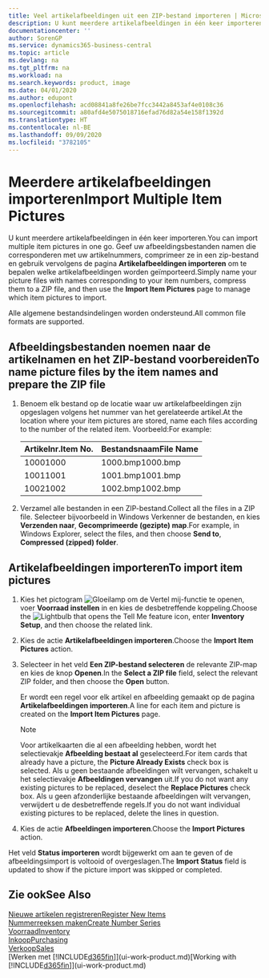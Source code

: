 ```yaml
---
title: Veel artikelafbeeldingen uit een ZIP-bestand importeren | Microsoft Docs
description: U kunt meerdere artikelafbeeldingen in één keer importeren. Geef uw afbeeldingsbestanden namen die corresponderen met uw artikelnummers, comprimeer ze in een zip-bestand en gebruik vervolgens de pagina Artikelafbeeldingen importeren om te bepalen welke artikelafbeeldingen worden geïmporteerd.
documentationcenter: ''
author: SorenGP
ms.service: dynamics365-business-central
ms.topic: article
ms.devlang: na
ms.tgt_pltfrm: na
ms.workload: na
ms.search.keywords: product, image
ms.date: 04/01/2020
ms.author: edupont
ms.openlocfilehash: acd08841a8fe26be7fcc3442a8453af4e0108c36
ms.sourcegitcommit: a80afd4e5075018716efad76d82a54e158f1392d
ms.translationtype: HT
ms.contentlocale: nl-BE
ms.lasthandoff: 09/09/2020
ms.locfileid: "3782105"
---
```

# <a name="import-multiple-item-pictures"></a><span data-ttu-id="10cf2-104">Meerdere artikelafbeeldingen importeren</span><span class="sxs-lookup"><span data-stu-id="10cf2-104">Import Multiple Item Pictures</span></span>
<span data-ttu-id="10cf2-105">U kunt meerdere artikelafbeeldingen in één keer importeren.</span><span class="sxs-lookup"><span data-stu-id="10cf2-105">You can import multiple item pictures in one go.</span></span> <span data-ttu-id="10cf2-106">Geef uw afbeeldingsbestanden namen die corresponderen met uw artikelnummers, comprimeer ze in een zip-bestand en gebruik vervolgens de pagina **Artikelafbeeldingen importeren** om te bepalen welke artikelafbeeldingen worden geïmporteerd.</span><span class="sxs-lookup"><span data-stu-id="10cf2-106">Simply name your picture files with names corresponding to your item numbers, compress them to a ZIP file, and then use the **Import Item Pictures** page to manage which item pictures to import.</span></span>

<span data-ttu-id="10cf2-107">Alle algemene bestandsindelingen worden ondersteund.</span><span class="sxs-lookup"><span data-stu-id="10cf2-107">All common file formats are supported.</span></span>

## <a name="to-name-picture-files-by-the-item-names-and-prepare-the-zip-file"></a><span data-ttu-id="10cf2-108">Afbeeldingsbestanden noemen naar de artikelnamen en het ZIP-bestand voorbereiden</span><span class="sxs-lookup"><span data-stu-id="10cf2-108">To name picture files by the item names and prepare the ZIP file</span></span>
1. <span data-ttu-id="10cf2-109">Benoem elk bestand op de locatie waar uw artikelafbeeldingen zijn opgeslagen volgens het nummer van het gerelateerde artikel.</span><span class="sxs-lookup"><span data-stu-id="10cf2-109">At the location where your item pictures are stored, name each files according to the number of the related item.</span></span> <span data-ttu-id="10cf2-110">Voorbeeld:</span><span class="sxs-lookup"><span data-stu-id="10cf2-110">For example:</span></span>

    |<span data-ttu-id="10cf2-111">Artikelnr.</span><span class="sxs-lookup"><span data-stu-id="10cf2-111">Item No.</span></span>|<span data-ttu-id="10cf2-112">Bestandsnaam</span><span class="sxs-lookup"><span data-stu-id="10cf2-112">File Name</span></span>|
    |-|-|
    |<span data-ttu-id="10cf2-113">1000</span><span class="sxs-lookup"><span data-stu-id="10cf2-113">1000</span></span>|<span data-ttu-id="10cf2-114">1000.bmp</span><span class="sxs-lookup"><span data-stu-id="10cf2-114">1000.bmp</span></span>|
    |<span data-ttu-id="10cf2-115">1001</span><span class="sxs-lookup"><span data-stu-id="10cf2-115">1001</span></span>|<span data-ttu-id="10cf2-116">1001.bmp</span><span class="sxs-lookup"><span data-stu-id="10cf2-116">1001.bmp</span></span>|
    |<span data-ttu-id="10cf2-117">1002</span><span class="sxs-lookup"><span data-stu-id="10cf2-117">1002</span></span>|<span data-ttu-id="10cf2-118">1002.bmp</span><span class="sxs-lookup"><span data-stu-id="10cf2-118">1002.bmp</span></span>|

2. <span data-ttu-id="10cf2-119">Verzamel alle bestanden in een ZIP-bestand.</span><span class="sxs-lookup"><span data-stu-id="10cf2-119">Collect all the files in a ZIP file.</span></span> <span data-ttu-id="10cf2-120">Selecteer bijvoorbeeld in Windows Verkenner de bestanden, en kies **Verzenden naar**, **Gecomprimeerde (gezipte) map**.</span><span class="sxs-lookup"><span data-stu-id="10cf2-120">For example, in Windows Explorer, select the files, and then choose **Send to**, **Compressed (zipped) folder**.</span></span>     

## <a name="to-import-item-pictures"></a><span data-ttu-id="10cf2-121">Artikelafbeeldingen importeren</span><span class="sxs-lookup"><span data-stu-id="10cf2-121">To import item pictures</span></span>
1. <span data-ttu-id="10cf2-122">Kies het pictogram ![Gloeilamp om de Vertel mij-functie te openen](media/ui-search/search_small.png "Vertel me wat u wilt doen"), voer **Voorraad instellen** in en kies de desbetreffende koppeling.</span><span class="sxs-lookup"><span data-stu-id="10cf2-122">Choose the ![Lightbulb that opens the Tell Me feature](media/ui-search/search_small.png "Tell me what you want to do") icon, enter **Inventory Setup**, and then choose the related link.</span></span>
2. <span data-ttu-id="10cf2-123">Kies de actie **Artikelafbeeldingen importeren**.</span><span class="sxs-lookup"><span data-stu-id="10cf2-123">Choose the **Import Item Pictures** action.</span></span>
3. <span data-ttu-id="10cf2-124">Selecteer in het veld **Een ZIP-bestand selecteren** de relevante ZIP-map en kies de knop **Openen**.</span><span class="sxs-lookup"><span data-stu-id="10cf2-124">In the **Select a ZIP file** field, select the relevant ZIP folder, and then choose the **Open** button.</span></span>

    <span data-ttu-id="10cf2-125">Er wordt een regel voor elk artikel en afbeelding gemaakt op de pagina **Artikelafbeeldingen importeren**.</span><span class="sxs-lookup"><span data-stu-id="10cf2-125">A line for each item and picture is created on the **Import Item Pictures** page.</span></span>

    > [!NOTE]
    > <span data-ttu-id="10cf2-126">Voor artikelkaarten die al een afbeelding hebben, wordt het selectievakje **Afbeelding bestaat al** geselecteerd.</span><span class="sxs-lookup"><span data-stu-id="10cf2-126">For item cards that already have a picture, the **Picture Already Exists** check box is selected.</span></span> <span data-ttu-id="10cf2-127">Als u geen bestaande afbeeldingen wilt vervangen, schakelt u het selectievakje **Afbeeldingen vervangen** uit.</span><span class="sxs-lookup"><span data-stu-id="10cf2-127">If you do not want any existing pictures to be replaced, deselect the **Replace Pictures** check box.</span></span> <span data-ttu-id="10cf2-128">Als u geen afzonderlijke bestaande afbeeldingen wilt vervangen, verwijdert u de desbetreffende regels.</span><span class="sxs-lookup"><span data-stu-id="10cf2-128">If you do not want individual existing pictures to be replaced, delete the lines in question.</span></span>

3. <span data-ttu-id="10cf2-129">Kies de actie **Afbeeldingen importeren**.</span><span class="sxs-lookup"><span data-stu-id="10cf2-129">Choose the **Import Pictures** action.</span></span>

<span data-ttu-id="10cf2-130">Het veld **Status importeren** wordt bijgewerkt om aan te geven of de afbeeldingsimport is voltooid of overgeslagen.</span><span class="sxs-lookup"><span data-stu-id="10cf2-130">The **Import Status** field is updated to show if the picture import was skipped or completed.</span></span>       

## <a name="see-also"></a><span data-ttu-id="10cf2-131">Zie ook</span><span class="sxs-lookup"><span data-stu-id="10cf2-131">See Also</span></span>
[<span data-ttu-id="10cf2-132">Nieuwe artikelen registreren</span><span class="sxs-lookup"><span data-stu-id="10cf2-132">Register New Items</span></span>](inventory-how-register-new-items.md)  
[<span data-ttu-id="10cf2-133">Nummerreeksen maken</span><span class="sxs-lookup"><span data-stu-id="10cf2-133">Create Number Series</span></span>](ui-create-number-series.md)  
[<span data-ttu-id="10cf2-134">Voorraad</span><span class="sxs-lookup"><span data-stu-id="10cf2-134">Inventory</span></span>](inventory-manage-inventory.md)  
[<span data-ttu-id="10cf2-135">Inkoop</span><span class="sxs-lookup"><span data-stu-id="10cf2-135">Purchasing</span></span>](purchasing-manage-purchasing.md)  
[<span data-ttu-id="10cf2-136">Verkoop</span><span class="sxs-lookup"><span data-stu-id="10cf2-136">Sales</span></span>](sales-manage-sales.md)  
<span data-ttu-id="10cf2-137">[Werken met [!INCLUDE[d365fin](includes/d365fin_md.md)]](ui-work-product.md)</span><span class="sxs-lookup"><span data-stu-id="10cf2-137">[Working with [!INCLUDE[d365fin](includes/d365fin_md.md)]](ui-work-product.md)</span></span>

